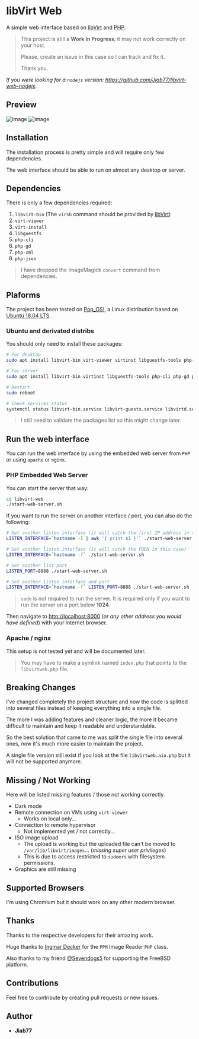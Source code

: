 # libVirt Web

A simple web interface based on [libVirt](https://libvirt.org/) and [PHP](https://www.php.net/).

> This project is still a **Work In Progress**; it may not work correctly on your host.
>
> Please, create an issue in this case so I can track and fix it.
>
> Thank you.

_If you were looking for a `nodejs` version: <https://github.com/Jiab77/libvirt-web-nodejs>._

## Preview

![image](https://user-images.githubusercontent.com/9881407/66279294-ed9eb480-e8b0-11e9-8382-c6fa65313ee0.png)
![image](https://user-images.githubusercontent.com/9881407/66279362-4b330100-e8b1-11e9-9b65-b78164269978.png)

## Installation

The installation process is pretty simple and will require only few dependencies.

The web interface should be able to run on almost any desktop or server.

## Dependencies

There is only a few dependencies required:

1. `libvirt-bin` (The `virsh` command should be provided by [libVirt](https://libvirt.org/))
2. `virt-viewer`
3. `virt-install`
4. `libguestfs`
5. `php-cli`
6. `php-gd`
7. `php-xml`
8. `php-json`

> I have dropped the ImageMagick `convert` command from dependencies.

## Plaforms

The project has been tested on [Pop_OS!](https://system76.com/pop), a Linux distribution based on [Ubuntu 18.04 LTS](https://wiki.ubuntu.com/BionicBeaver/ReleaseNotes).

<!-- It is also tested on FreeBSD by my friend [@Sevendogs5](https://twitter.com/Sevendogs5). -->

### Ubuntu and derivated distribs

You should only need to install these packages:

```bash
# For desktop
sudo apt install libvirt-bin virt-viewer virtinst libguestfs-tools php-cli php-gd php-xml php-json

# For server
sudo apt install libvirt-bin virtinst libguestfs-tools php-cli php-gd php-xml php-json

# Restart
sudo reboot

# Check services status
systemctl status libvirt-bin.service libvirt-guests.service libvirtd.service -l
```

> I still need to validate the packages list so this might change later.

<!--

### FreeBSD

Instruction will be provided soon.

-->

## Run the web interface

You can run the web interface by using the embedded web server from `PHP` or using `apache` or `nginx`.

### PHP Embedded Web Server

You can start the server that way:

```bash
cd libvirt-web
./start-web-server.sh
```

If you want to run the server on another interface / port, you can also do the following:

```bash
# Set another listen interface (it will catch the first IP address in this case)
LISTEN_INTERFACE=`hostname -I | awk '{ print $1 }'` ./start-web-server.sh

# Set another listen interface (it will catch the FQDN in this case)
LISTEN_INTERFACE=`hostname -f` ./start-web-server.sh

# Set another list port
LISTEN_PORT=8888 ./start-web-server.sh

# Set another listen interface and port
LISTEN_INTERFACE=`hostname -f` LISTEN_PORT=8888 ./start-web-server.sh
```

> `sudo` is not required to run the server. It is required only if you want to run the server on a port below **1024**.

Then navigate to [http://localhost:8000](http://localhost:8000) (_or any other address you would have defined_) with your internet browser.

### Apache / nginx

This setup is not tested yet and will be documented later.

> You may have to make a symlink named `index.php` that points to the `libvirtweb.php` file.

## Breaking Changes

I've changed completely the project structure and now the code is splitted into several files instead of keeping everything into a single file.

The more I was adding features and cleaner logic, the more it became difficult to maintain and keep it readable and understandable.

So the best solution that came to me was split the single file into several ones, now it's much more easier to maintain the project.

A single file version still exist if you look at the file `libvirtweb.aio.php` but it will not be supported anymore.

## Missing / Not Working

Here will be listed missing features / those not working correctly.

* Dark mode
* Remote connection on VMs using `virt-viewer`
  * Works on local only...
* Connection to remote hypervisor
  * Not implemented yet / not correctly...
* ISO image upload
  * The upload is working but the uploaded file can't be moved to `/var/lib/libvirt/images`... (_missing super user privileges_)
  * This is due to access restricted to `sudoers` with filesystem permissions.
* Graphics are still missing

## Supported Browsers

I'm using Chromium but it should work on any other modern browser.

## Thanks

Thanks to the respective developers for their amazing work.

Huge thanks to [Ingmar Decker](http://www.webdecker.de) for the `PPM` Image Reader `PHP` class.

Also thanks to my friend [@Sevendogs5](https://twitter.com/Sevendogs5) for supporting the FreeBSD platform.

## Contributions

Feel free to contribute by creating pull requests or new issues.

## Author

* __Jiab77__
